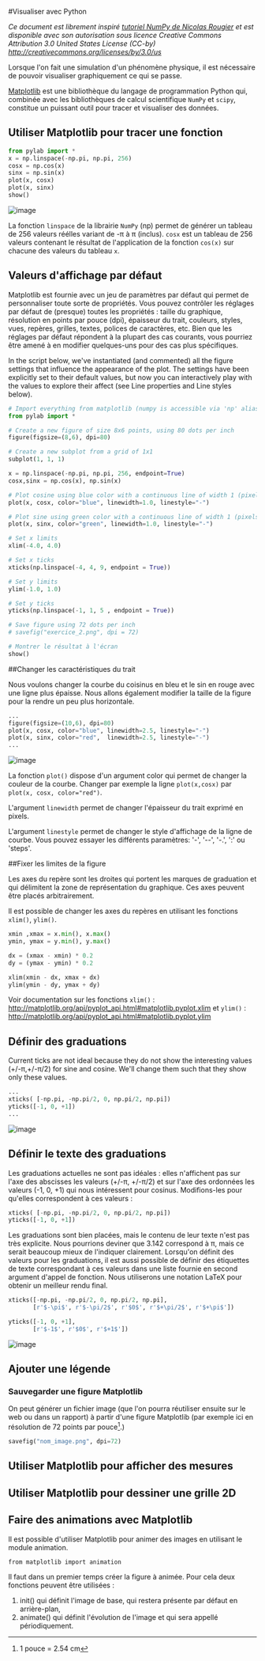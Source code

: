 #Visualiser avec Python

_Ce document est librement inspiré [tutoriel NumPy de Nicolas Rougier](http://www.labri.fr/perso/nrougier/teaching/matplotlib/matplotlib.html) et est disponible avec son autorisation sous licence Creative Commons Attribution 3.0 United States License (CC-by) http://creativecommons.org/licenses/by/3.0/us_

Lorsque l'on fait une simulation d'un phénomène physique, il est nécessaire de pouvoir visualiser graphiquement ce qui se passe.

[Matplotlib](http://matplotlib.org) est une bibliothèque du langage de programmation Python qui, combinée avec les bibliothèques de calcul scientifique ```NumPy``` et ```scipy```, constitue un puissant outil pour tracer et visualiser des données.

## Utiliser Matplotlib pour tracer une fonction

```python
from pylab import *
x = np.linspace(-np.pi, np.pi, 256)
cosx = np.cos(x)
sinx = np.sin(x)
plot(x, cosx)
plot(x, sinx)
show()
```

![image](http://www.labri.fr/perso/nrougier/teaching/matplotlib/figures/exercice_1.png)

La fonction ``linspace`` de la librairie ``NumPy`` (np) permet de générer un tableau de 256 valeurs réélles variant de -π à π (inclus).
`cosx` est un tableau de 256 valeurs contenant le résultat de l'application de la fonction ``cos(x)`` sur chacune des valeurs du tableau `x`.

## Valeurs d'affichage par défaut
Matplotlib est fournie avec un jeu de paramètres par défaut qui permet de personnaliser toute sorte de propriétés. Vous pouvez contrôler les réglages par défaut de (presque) toutes les propriétés : taille du graphique, résolution en points par pouce (dpi), épaisseur du trait, couleurs, styles, vues, repères, grilles, textes, polices de caractères, etc. Bien que les réglages par défaut répondent à la plupart des cas courants, vous pourriez être amené à en modifier quelques-uns pour des cas plus spécifiques.

In the script below, we've instantiated (and commented) all the figure settings that influence the appearance of the plot. The settings have been explicitly set to their default values, but now you can interactively play with the values to explore their affect (see Line properties and Line styles below).

```python
# Import everything from matplotlib (numpy is accessible via 'np' alias)
from pylab import *

# Create a new figure of size 8x6 points, using 80 dots per inch
figure(figsize=(8,6), dpi=80)

# Create a new subplot from a grid of 1x1
subplot(1, 1, 1)

x = np.linspace(-np.pi, np.pi, 256, endpoint=True)
cosx,sinx = np.cos(x), np.sin(x)

# Plot cosine using blue color with a continuous line of width 1 (pixels)
plot(x, cosx, color="blue", linewidth=1.0, linestyle="-")

# Plot sine using green color with a continuous line of width 1 (pixels)
plot(x, sinx, color="green", linewidth=1.0, linestyle="-")

# Set x limits
xlim(-4.0, 4.0)

# Set x ticks
xticks(np.linspace(-4, 4, 9, endpoint = True))

# Set y limits
ylim(-1.0, 1.0)

# Set y ticks
yticks(np.linspace(-1, 1, 5 , endpoint = True))

# Save figure using 72 dots per inch
# savefig("exercice_2.png", dpi = 72)

# Montrer le résultat à l'écran
show()
```

##Changer les caractéristiques du trait

Nous voulons changer la courbe du coisinus en bleu et le sin en rouge avec une ligne plus épaisse. Nous allons également modifier la taille de la figure pour la rendre un peu plus horizontale.

```python
...
figure(figsize=(10,6), dpi=80)
plot(x, cosx, color="blue", linewidth=2.5, linestyle="-")
plot(x, sinx, color="red",  linewidth=2.5, linestyle="-")
...
```

![image](http://www.labri.fr/perso/nrougier/teaching/matplotlib/figures/exercice_3.png)

La fonction ``plot()`` dispose d'un argument color qui permet de changer la couleur de la courbe. Changer par exemple la ligne ``plot(x,cosx)`` par ``plot(x, cosx, color="red")``.

L'argument ``linewidth`` permet de changer l'épaisseur du trait exprimé en pixels.

L'argument ``linestyle`` permet de changer le style d'affichage de la ligne de courbe.
Vous pouvez essayer les différents paramètres: '-', '--', '-.', ':' ou 'steps'.

##Fixer les limites de la figure

Les axes du repère sont les droites qui portent les marques de graduation et qui délimitent la zone de représentation du graphique. Ces axes peuvent être placés arbitrairement.

Il est possible de changer les axes du repères en utilisant les fonctions ``xlim()``, ``ylim()``.


```python
xmin ,xmax = x.min(), x.max()
ymin, ymax = y.min(), y.max()

dx = (xmax - xmin) * 0.2
dy = (ymax - ymin) * 0.2

xlim(xmin - dx, xmax + dx)
ylim(ymin - dy, ymax + dy)
```

Voir documentation sur les fonctions ``xlim()`` : http://matplotlib.org/api/pyplot_api.html#matplotlib.pyplot.xlim et ``ylim()`` :
http://matplotlib.org/api/pyplot_api.html#matplotlib.pyplot.ylim

## Définir des graduations

Current ticks are not ideal because they do not show the interesting values (+/-π,+/-π/2) for sine and cosine. We'll change them such that they show only these values.

```python
...
xticks( [-np.pi, -np.pi/2, 0, np.pi/2, np.pi])
yticks([-1, 0, +1])
...
```

![image](http://www.labri.fr/perso/nrougier/teaching/matplotlib/figures/exercice_5.png)


## Définir le texte des graduations

Les graduations actuelles ne sont pas idéales : elles n'affichent pas sur l'axe des abscisses les valeurs (+/-π, +/-π/2) et sur l'axe des ordonnées les valeurs (-1, 0, +1) qui nous intéressent pour cosinus. Modifions-les pour qu'elles correspondent à ces valeurs :

```python
xticks( [-np.pi, -np.pi/2, 0, np.pi/2, np.pi])
yticks([-1, 0, +1])
```

Les graduations sont bien placées, mais le contenu de leur texte n'est pas très explicite. Nous pourrions deviner que 3.142 correspond à π, mais ce serait beaucoup mieux de l'indiquer clairement. Lorsqu'on définit des valeurs pour les graduations, il est aussi possible de définir des étiquettes de texte correspondant à ces valeurs dans une liste fournie en second argument d'appel de fonction. Nous utiliserons une notation LaTeX pour obtenir un meilleur rendu final.

```python
xticks([-np.pi, -np.pi/2, 0, np.pi/2, np.pi],
       [r'$-\pi$', r'$-\pi/2$', r'$0$', r'$+\pi/2$', r'$+\pi$'])

yticks([-1, 0, +1],
       [r'$-1$', r'$0$', r'$+1$'])
```

![image](http://www.labri.fr/perso/nrougier/teaching/matplotlib/figures/exercice_6.png)

## Ajouter une légende

### Sauvegarder une figure Matplotlib

On peut générer un fichier image (que l'on pourra réutiliser ensuite sur le web ou dans un rapport) à partir d'une figure Matplotlib (par exemple ici en résolution de 72 points par pouce[^1].)

[^1]: 1 pouce = 2.54 cm

```python
savefig("nom_image.png", dpi=72)
```

## Utiliser Matplotlib pour afficher des mesures

## Utiliser Matplotlib pour dessiner une grille 2D

## Faire des animations avec Matplotlib
Il est possible d'utiliser Matplotlib pour animer des images en utilisant le module animation.

```
from matplotlib import animation
````

Il faut dans un premier temps créer la figure à animée. Pour cela deux fonctions peuvent être utilisées :

1. init() qui définit l'image de base, qui restera présente par défaut en arrière-plan,
2. animate() qui définit l'évolution de l'image et qui sera appellé périodiquement.
